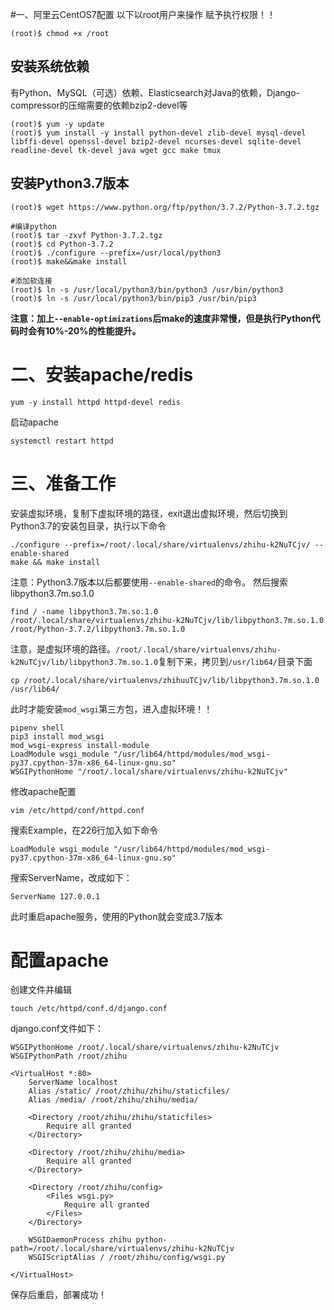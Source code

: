 #一、阿里云CentOS7配置
以下以root用户来操作
赋予执行权限！！
```
(root)$ chmod +x /root
```
##  安装系统依赖
有Python、MySQL（可选）依赖、Elasticsearch对Java的依赖，Django-compressor的压缩需要的依赖bzip2-devel等
```
(root)$ yum -y update
(root)$ yum install -y install python-devel zlib-devel mysql-devel libffi-devel openssl-devel bzip2-devel ncurses-devel sqlite-devel readline-devel tk-devel java wget gcc make tmux
```

## 安装Python3.7版本
```
(root)$ wget https://www.python.org/ftp/python/3.7.2/Python-3.7.2.tgz

#编译python
(root)$ tar -zxvf Python-3.7.2.tgz
(root)$ cd Python-3.7.2
(root)$ ./configure --prefix=/usr/local/python3
(root)$ make&&make install

#添加软连接
(root)$ ln -s /usr/local/python3/bin/python3 /usr/bin/python3
(root)$ ln -s /usr/local/python3/bin/pip3 /usr/bin/pip3
```
**注意：加上`--enable-optimizations`后make的速度非常慢，但是执行Python代码时会有10%-20%的性能提升。**

# 二、安装apache/redis
```
yum -y install httpd httpd-devel redis
```
启动apache
```
systemctl restart httpd
```
# 三、准备工作
安装虚拟环境，复制下虚拟环境的路径，exit退出虚拟环境，然后切换到Python3.7的安装包目录，执行以下命令
```
./configure --prefix=/root/.local/share/virtualenvs/zhihu-k2NuTCjv/ --enable-shared
make && make install
```
注意：Python3.7版本以后都要使用`--enable-shared`的命令。
然后搜索libpython3.7m.so.1.0
```
find / -name libpython3.7m.so.1.0
/root/.local/share/virtualenvs/zhihu-k2NuTCjv/lib/libpython3.7m.so.1.0
/root/Python-3.7.2/libpython3.7m.so.1.0
```
注意，是虚拟环境的路径。`/root/.local/share/virtualenvs/zhihu-k2NuTCjv/lib/libpython3.7m.so.1.0`复制下来，拷贝到`/usr/lib64/`目录下面
```
cp /root/.local/share/virtualenvs/zhihuuTCjv/lib/libpython3.7m.so.1.0 /usr/lib64/
```
此时才能安装`mod_wsgi`第三方包，进入虚拟环境！！
```
pipenv shell
pip3 install mod_wsgi
mod_wsgi-express install-module
LoadModule wsgi_module "/usr/lib64/httpd/modules/mod_wsgi-py37.cpython-37m-x86_64-linux-gnu.so"
WSGIPythonHome "/root/.local/share/virtualenvs/zhihu-k2NuTCjv"
```
修改apache配置
```
vim /etc/httpd/conf/httpd.conf
```
搜索Example，在226行加入如下命令
```
LoadModule wsgi_module "/usr/lib64/httpd/modules/mod_wsgi-py37.cpython-37m-x86_64-linux-gnu.so"
```
搜索ServerName，改成如下：
```
ServerName 127.0.0.1
```
此时重启apache服务，使用的Python就会变成3.7版本

# 配置apache
创建文件并编辑
```
touch /etc/httpd/conf.d/django.conf
```
django.conf文件如下：
```
WSGIPythonHome /root/.local/share/virtualenvs/zhihu-k2NuTCjv
WSGIPythonPath /root/zhihu

<VirtualHost *:80>
    ServerName localhost
    Alias /static/ /root/zhihu/zhihu/staticfiles/
    Alias /media/ /root/zhihu/zhihu/media/

    <Directory /root/zhihu/zhihu/staticfiles>
        Require all granted
    </Directory>

    <Directory /root/zhihu/zhihu/media>
        Require all granted
    </Directory>

    <Directory /root/zhihu/config>
        <Files wsgi.py>
            Require all granted
        </Files>
    </Directory>

    WSGIDaemonProcess zhihu python-path=/root/.local/share/virtualenvs/zhihu-k2NuTCjv
    WSGIScriptAlias / /root/zhihu/config/wsgi.py

</VirtualHost>
```
保存后重启，部署成功！
